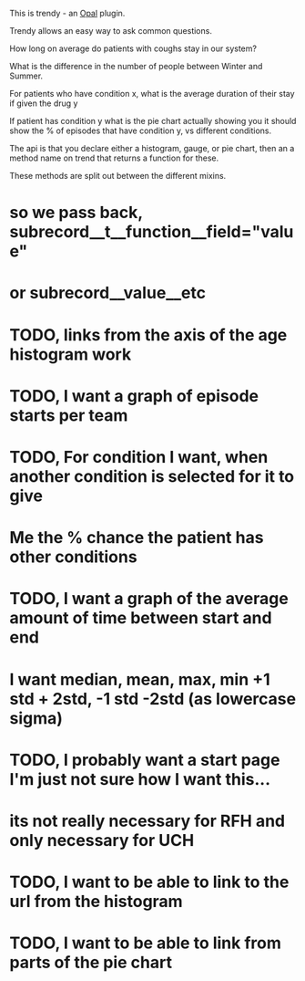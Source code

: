 This is trendy - an [Opal](https://github.com/openhealthcare/opal) plugin.

Trendy allows an easy way to ask common questions.

How long on average do patients with coughs stay in our system?

What is the difference in the number of people between Winter and Summer.

For patients who have condition x, what is the average duration of their stay if given
the drug y

If patient has condition y what is the pie chart actually showing you
it should show the % of episodes that have condition y, vs different conditions.

The api is that you declare either a histogram, gauge, or pie chart, then an
a method name on trend that returns a function for these.

These methods are split out between the different mixins.

# so we pass back, subrecord__t__function__field="value"
# or subrecord__value__etc

# TODO, links from the axis of the age histogram work

# TODO, I want a graph of episode starts per team
# TODO, For condition I want, when another condition is selected for it to give
#       Me the % chance the patient has other conditions

# TODO, I want a graph of the average amount of time between start and end
#       I want median, mean, max, min +1 std + 2std, -1 std -2std (as lowercase sigma)

# TODO, I probably want a start page I'm just not sure how I want this...
#       its not really necessary for RFH and only necessary for UCH
# TODO, I want to be able to link to the url from the histogram
# TODO, I want to be able to link from parts of the pie chart

